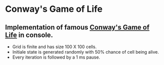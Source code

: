 # Conway's Game of Life
## Implementation of famous [Conway's Game of Life](https://en.wikipedia.org/wiki/Conway%27s_Game_of_Life) in console.
* Grid is finite and has size 100 X 100 cells.
* Initiale state is generated randomly with 50% chance of cell being alive.
* Every iteration is followed by a 1 ms pause.
